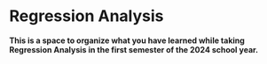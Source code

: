 # Regression Analysis

**This is a space to organize what you have learned while taking Regression Analysis in the first semester of the 2024 school year.**
